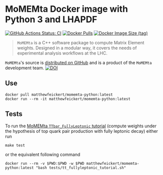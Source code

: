 # MoMEMta Docker image with Python 3 and LHAPDF

[![GitHub Actions Status: CI](https://github.com/Neubauer-Group/momemta-python/workflows/CI/svg?branch=master)](https://github.com/Neubauer-Group/momemta-python/actions?query=workflow%3ACI+branch%3Amaster)
[![Docker Pulls](https://img.shields.io/docker/pulls/matthewfeickert/momemta-python)](https://hub.docker.com/r/matthewfeickert/momemta-python)
[![Docker Image Size (tag)](https://img.shields.io/docker/image-size/matthewfeickert/momemta-python/latest)](https://hub.docker.com/r/matthewfeickert/momemta-python/tags?name=latest)

> `MoMEMta` is a C++ software package to compute Matrix Element weights. Designed in a modular way, it covers the needs of experimental analysis workflows at the LHC.

`MoMEMta`'s source is [distributed on GitHub](https://github.com/MoMEMta/MoMEMta) and is a product of the `MoMEMta` development team.
[![DOI](https://zenodo.org/badge/DOI/10.1140/epjc/s10052-019-6635-5.svg)](https://doi.org/10.1140/epjc/s10052-019-6635-5)


## Use

```
docker pull matthewfeickert/momemta-python:latest
docker run --rm -it matthewfeickert/momemta-python:latest
```

## Tests

To run the [MoMEMta `TTbar_FullyLeptonic` tutorial](https://github.com/MoMEMta/Tutorials/tree/v1.0.0) (compute weights under the hypothesis of top quark pair production with fully leptonic decay) either run

```
make test
```

or the equivalent following command

```
docker run --rm -v $PWD:$PWD -w $PWD matthewfeickert/momemta-python:latest "bash tests/tt_fullyleptonic_tutorial.sh"
```
